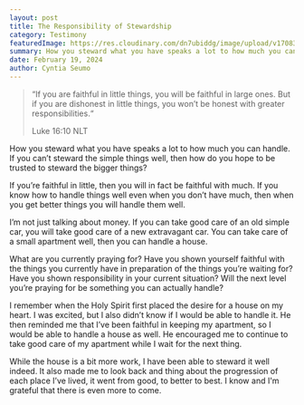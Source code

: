 ```yaml
---
layout: post
title: The Responsibility of Stewardship
category: Testimony
featuredImage: https://res.cloudinary.com/dn7ubiddg/image/upload/v1708359904/blog/pexels-maggie-my-photo-album-1134062.jpg
summary: How you steward what you have speaks a lot to how much you can handle.
date: February 19, 2024
author: Cyntia Seumo
---
```

<blockquote>
“If you are faithful in little things, you will be faithful in large ones. But if you are dishonest in little things, you won’t be honest with greater responsibilities.“

</cite>Luke 16:10 NLT</cite></blockquote>

How you steward what you have speaks a lot to how much you can handle. If you can’t steward the simple things well, then how do you hope to be trusted to steward the bigger things? 

If you’re faithful in little, then you will in fact be faithful with much. If you know how to handle things well even when you don’t have much, then when you get better things you will handle them well. 

I’m not just talking about money. If you can take good care of an old simple car, you will take good care of a new extravagant car. You can take care of a small apartment well, then you can handle a house. 

What are you currently praying for? Have you shown yourself faithful with the things you currently have in preparation of the things you’re waiting for? Have you shown responsibility in your current situation? Will the next level you’re praying for be something you can actually handle? 

I remember when the Holy Spirit first placed the desire for a house on my heart. I was excited, but I also didn’t know if I would be able to handle it. He then reminded me that I’ve been faithful in keeping my apartment, so I would be able to handle a house as well. He encouraged me to continue to take good care of my apartment while I wait for the next thing.

While the house is a bit more work, I have been able to steward it well indeed. It also made me to look back and thing about the progression of each place I’ve lived, it went from good, to better to best. I know and I'm grateful that there is even more to come.